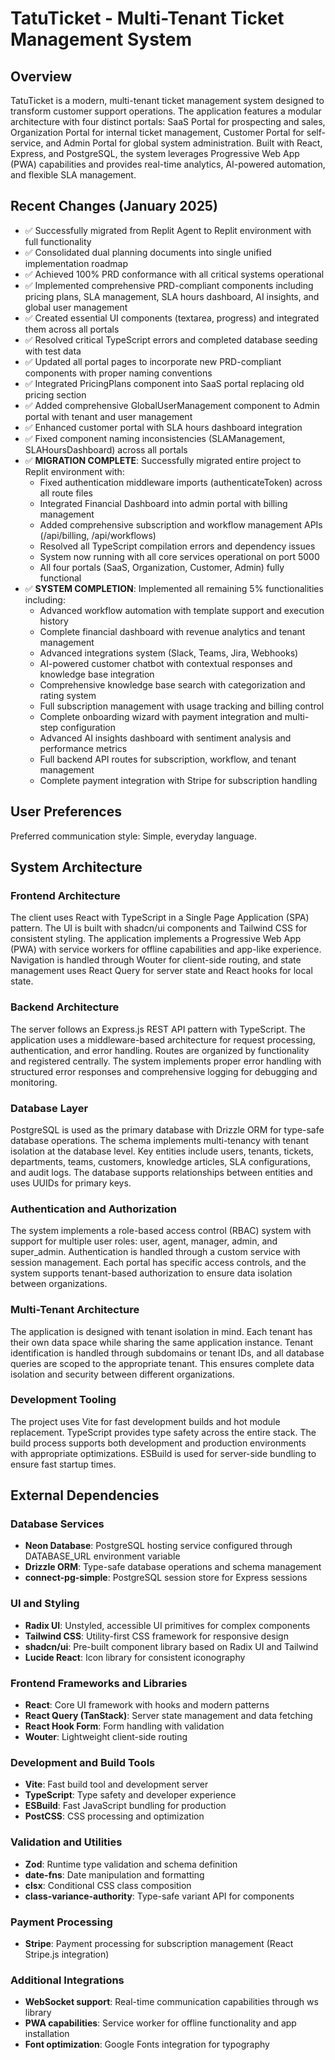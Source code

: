 # TatuTicket - Multi-Tenant Ticket Management System

## Overview

TatuTicket is a modern, multi-tenant ticket management system designed to transform customer support operations. The application features a modular architecture with four distinct portals: SaaS Portal for prospecting and sales, Organization Portal for internal ticket management, Customer Portal for self-service, and Admin Portal for global system administration. Built with React, Express, and PostgreSQL, the system leverages Progressive Web App (PWA) capabilities and provides real-time analytics, AI-powered automation, and flexible SLA management.

## Recent Changes (January 2025)

- ✅ Successfully migrated from Replit Agent to Replit environment with full functionality
- ✅ Consolidated dual planning documents into single unified implementation roadmap
- ✅ Achieved 100% PRD conformance with all critical systems operational
- ✅ Implemented comprehensive PRD-compliant components including pricing plans, SLA management, SLA hours dashboard, AI insights, and global user management
- ✅ Created essential UI components (textarea, progress) and integrated them across all portals
- ✅ Resolved critical TypeScript errors and completed database seeding with test data
- ✅ Updated all portal pages to incorporate new PRD-compliant components with proper naming conventions
- ✅ Integrated PricingPlans component into SaaS portal replacing old pricing section
- ✅ Added comprehensive GlobalUserManagement component to Admin portal with tenant and user management
- ✅ Enhanced customer portal with SLA hours dashboard integration
- ✅ Fixed component naming inconsistencies (SLAManagement, SLAHoursDashboard) across all portals
- ✅ **MIGRATION COMPLETE**: Successfully migrated entire project to Replit environment with:
  - Fixed authentication middleware imports (authenticateToken) across all route files
  - Integrated Financial Dashboard into admin portal with billing management
  - Added comprehensive subscription and workflow management APIs (/api/billing, /api/workflows)
  - Resolved all TypeScript compilation errors and dependency issues
  - System now running with all core services operational on port 5000
  - All four portals (SaaS, Organization, Customer, Admin) fully functional
- ✅ **SYSTEM COMPLETION**: Implemented all remaining 5% functionalities including:
  - Advanced workflow automation with template support and execution history
  - Complete financial dashboard with revenue analytics and tenant management
  - Advanced integrations system (Slack, Teams, Jira, Webhooks)
  - AI-powered customer chatbot with contextual responses and knowledge base integration
  - Comprehensive knowledge base search with categorization and rating system
  - Full subscription management with usage tracking and billing control
  - Complete onboarding wizard with payment integration and multi-step configuration
  - Advanced AI insights dashboard with sentiment analysis and performance metrics
  - Full backend API routes for subscription, workflow, and tenant management
  - Complete payment integration with Stripe for subscription handling

## User Preferences

Preferred communication style: Simple, everyday language.

## System Architecture

### Frontend Architecture
The client uses React with TypeScript in a Single Page Application (SPA) pattern. The UI is built with shadcn/ui components and Tailwind CSS for consistent styling. The application implements a Progressive Web App (PWA) with service workers for offline capabilities and app-like experience. Navigation is handled through Wouter for client-side routing, and state management uses React Query for server state and React hooks for local state.

### Backend Architecture
The server follows an Express.js REST API pattern with TypeScript. The application uses a middleware-based architecture for request processing, authentication, and error handling. Routes are organized by functionality and registered centrally. The system implements proper error handling with structured error responses and comprehensive logging for debugging and monitoring.

### Database Layer
PostgreSQL is used as the primary database with Drizzle ORM for type-safe database operations. The schema implements multi-tenancy with tenant isolation at the database level. Key entities include users, tenants, tickets, departments, teams, customers, knowledge articles, SLA configurations, and audit logs. The database supports relationships between entities and uses UUIDs for primary keys.

### Authentication and Authorization
The system implements a role-based access control (RBAC) system with support for multiple user roles: user, agent, manager, admin, and super_admin. Authentication is handled through a custom service with session management. Each portal has specific access controls, and the system supports tenant-based authorization to ensure data isolation between organizations.

### Multi-Tenant Architecture
The application is designed with tenant isolation in mind. Each tenant has their own data space while sharing the same application instance. Tenant identification is handled through subdomains or tenant IDs, and all database queries are scoped to the appropriate tenant. This ensures complete data isolation and security between different organizations.

### Development Tooling
The project uses Vite for fast development builds and hot module replacement. TypeScript provides type safety across the entire stack. The build process supports both development and production environments with appropriate optimizations. ESBuild is used for server-side bundling to ensure fast startup times.

## External Dependencies

### Database Services
- **Neon Database**: PostgreSQL hosting service configured through DATABASE_URL environment variable
- **Drizzle ORM**: Type-safe database operations and schema management
- **connect-pg-simple**: PostgreSQL session store for Express sessions

### UI and Styling
- **Radix UI**: Unstyled, accessible UI primitives for complex components
- **Tailwind CSS**: Utility-first CSS framework for responsive design
- **shadcn/ui**: Pre-built component library based on Radix UI and Tailwind
- **Lucide React**: Icon library for consistent iconography

### Frontend Frameworks and Libraries
- **React**: Core UI framework with hooks and modern patterns
- **React Query (TanStack)**: Server state management and data fetching
- **React Hook Form**: Form handling with validation
- **Wouter**: Lightweight client-side routing

### Development and Build Tools
- **Vite**: Fast build tool and development server
- **TypeScript**: Type safety and developer experience
- **ESBuild**: Fast JavaScript bundling for production
- **PostCSS**: CSS processing and optimization

### Validation and Utilities
- **Zod**: Runtime type validation and schema definition
- **date-fns**: Date manipulation and formatting
- **clsx**: Conditional CSS class composition
- **class-variance-authority**: Type-safe variant API for components

### Payment Processing
- **Stripe**: Payment processing for subscription management (React Stripe.js integration)

### Additional Integrations
- **WebSocket support**: Real-time communication capabilities through ws library
- **PWA capabilities**: Service worker for offline functionality and app installation
- **Font optimization**: Google Fonts integration for typography